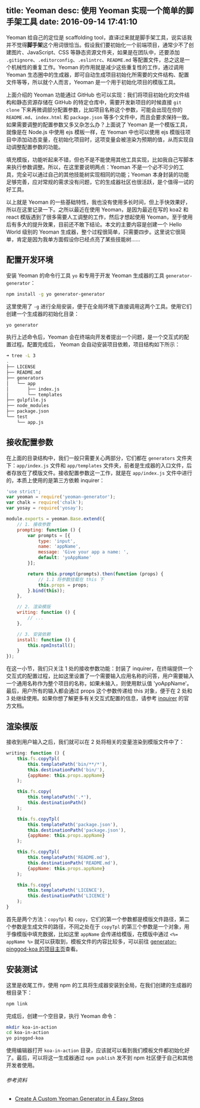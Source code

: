 title: Yeoman
desc: 使用 Yeoman 实现一个简单的脚手架工具
date: 2016-09-14 17:41:10
---

Yeoman 给自己的定位是 scaffolding tool，直译过来就是脚手架工具，说实话我并不觉得**脚手架**这个用词很恰当。假设我们要初始化一个前端项目，通常少不了创建图片、JavaScript、CSS 等静态资源文件夹，如果是在团队中，还要添加 `.gitignore`、`.editorconfig`、`.eslintrc`、`README.md` 等配置文件，总之这是一个机械性的重复工作。Yeoman 的作用就是减少这些重复性的工作，通过调用 Yeoman 生态圈中的生成器，即可自动生成项目初始化所需要的文件结构、配置文件等等，所以就个人而言，Yeoman 是一个用于初始化项目的模版工具。

上面介绍的 Yeoman 功能通过 GitHub 也可以实现：我们将项目初始化的文件结构和静态资源存储在 GitHub 的特定仓库中，需要开发新项目的时候直接 `git clone` 下来再微调部分配置参数，比如项目名称这个参数，可能会出现在你的 `README.md`、`index.html` 和 `package.json` 等多个文件中，而且会要求保持一致。如果需要调整的配置参数又多又杂怎么办？上面说了 Yeoman 是一个模版工具，就像是在 Node.js 中使用 ejs 模板一样，在 Yeoman 中也可以使用 ejs 模版往项目中添加动态变量，在初始化项目时，这项变量会被渲染为预期的值，从而实现自动调整配置参数的功能。

填充模版，功能听起来不错，但也不是不能使用其他工具实现，比如我自己写脚本来执行参数调整。所以，在这里要说明两点：Yeoman 不是一个必不可少的工具，完全可以通过自己的其他技能树实现相同的功能；Yeoman 本身封装的功能足够完善，应对常规的需求没有问题，它的生成器社区也很活跃，是个值得一试的好工具。

<!-- more -->

以上就是 Yeoman 的一些基础特性，我也没有使用多长时间，但上手快效果好，所以在这里记录一下。之所以最近在使用 Yeoman，是因为最近在写的 koa2 和 react 模版遇到了很多需要人工调整的工作，然后才想起使用 Yeoman，至于使用后有多大的提升效果，目前还不敢下结论。本文的主要内容是创建一个 Hello World 级别的 Yeoman 生成器，整个过程很简单，只需要四步。这里说它很简单，肯定是因为我单方面假设你已经点亮了某些技能树……

## 配置开发环境

安装 Yeoman 的命令行工具 `yo` 和专用于开发 Yeoman 生成器的工具 `generator-generator`：

```bash
npm install -g yo generator-generator
```

这里使用了 `-g` 进行全局安装，便于在全局环境下直接调用这两个工具。使用它们创建一个生成器的初始化目录：

```bash
yo generator
```

执行上述命令后，Yeoman 会在终端向开发者提出一个问题，是一个交互式的配置过程。配置完成后， Yeoman 会自动安装项目依赖，项目结构如下所示：

```bash
➜ tree -L 3
.
├── LICENSE
├── README.md
├── generators
│   └── app
│       ├── index.js
│       └── templates
├── gulpfile.js
├── node_modules
├── package.json
└── test
    └── app.js
```

## 接收配置参数

在上面的目录结构中，我们一般只需要关心两部分，它们都在 `generators` 文件夹下：`app/index.js` 文件和 `app/templates` 文件夹，前者是生成器的入口文件，后者存放在了模版文件。接收配置参数这一工作，就是在 `app/index.js` 文件中进行的，本质上使用的是第三方依赖 inquirer：

```js
'use strict';
var yeoman = require('yeoman-generator');
var chalk = require('chalk');
var yosay = require('yosay');

module.exports = yeoman.Base.extend({
    // 1. 接收参数
    prompting: function () {
        var prompts = [{
            type: 'input',
            name: 'appName',
            message: 'Give your app a name: ',
            default: 'yoAppName'
        }];

        return this.prompt(prompts).then(function (props) {
            // 1.1 将参数挂载在 this 下
            this.props = props;
        }.bind(this));
    },

    // 2. 渲染模版
    writing: function () {
        // ...
    },

    // 3. 安装依赖
    install: function () {
        this.npmInstall();
    }
});
```

在这一小节，我们只关注 1 处的接收参数功能：封装了 inquirer，在终端提供一个交互式的配置过程，比如这里设置了一个需要输入应用名称的问答，用户需要输入一个通用名称作为整个项目的名称，如果未输入，则使用默认值 'yoAppName'。最后，用户所有的输入都会通过 props 这个参数传递给 this 对象，便于在 2 处和 3 处继续使用。如果你想了解更多有关交互式配置的信息，请参考 [inquirer](https://github.com/SBoudrias/Inquirer.js) 的官方文档。

## 渲染模版

接收到用户输入之后，我们就可以在 2 处将相关的变量渲染到模版文件中了：

```js
writing: function () {
    this.fs.copyTpl(
        this.templatePath('bin/**/*'),
        this.destinationPath('bin/'),
        {appName: this.props.appName}
    );

    this.fs.copy(
        this.templatePath('.*'),
        this.destinationPath()
    );

    this.fs.copyTpl(
        this.templatePath('package.json'),
        this.destinationPath('package.json'),
        {appName: this.props.appName}
    );

    this.fs.copyTpl(
        this.templatePath('README.md'),
        this.destinationPath('README.md'),
        {appName: this.props.appName}
    );

    this.fs.copy(
        this.templatePath('LICENCE'),
        this.destinationPath('LICENCE')
    );
}
```

首先是两个方法：`copyTpl` 和 `copy`，它们的第一个参数都是模版文件路径，第二个参数是生成文件的路径，不同之处在于 `copyTpl` 的第三个参数是一个对象，用于像模版中填充数据，比如这里 `appName` 会传递给模版，在模版中通过 `<%= appName %>` 就可以获取到，模板文件的内容比较多，可以前往 [generator-pinggod-koa 的项目主页](https://github.com/pinggod/generator-pinggod-koa)查看。

## 安装测试

这里是收尾工作，使用 npm 的工具将生成器安装到全局，在我们创建的生成器的根目录下：

```bash
npm link
```

完成后，创建一个空目录，执行 Yeoman 命令：

```bash
mkdir koa-in-action
cd koa-in-action
yo pinggod-koa
```

使用编辑器打开 `koa-in-action` 目录，应该就可以看到我们模板文件都初始化好了。最后，可以将这一生成器通过 `npm publish` 发不到 npm 社区便于自己和其他开发者使用。

###### 参考资料

- [Create A Custom Yeoman Generator in 4 Easy Steps](https://scotch.io/tutorials/create-a-custom-yeoman-generator-in-4-easy-steps)